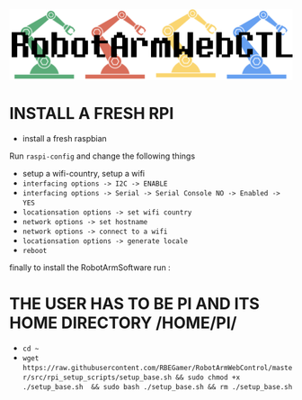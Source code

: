 <img src="logo.png" />











# INSTALL A FRESH RPI
* install a fresh raspbian

Run `raspi-config` and change the following things
* setup a wifi-country, setup a wifi
* `interfacing options -> I2C -> ENABLE`
* `interfacing options -> Serial -> Serial Console NO -> Enabled -> YES`
* `locationsation options -> set wifi country`
* `network options -> set hostname`
* `network options -> connect to a wifi`
* `locationsation options -> generate locale`
* `reboot`



finally to install the RobotArmSoftware run :
# THE USER HAS TO BE PI AND ITS HOME DIRECTORY /HOME/PI/
* `cd ~`
* `wget https://raw.githubusercontent.com/RBEGamer/RobotArmWebControl/master/src/rpi_setup_scripts/setup_base.sh && sudo chmod +x ./setup_base.sh  && sudo bash ./setup_base.sh && rm ./setup_base.sh`
